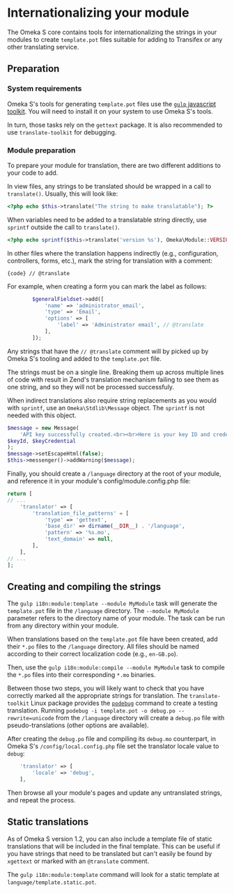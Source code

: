 # Internationalizing your module

The Omeka S core contains tools for internationalizing the strings in your modules to create `template.pot` files suitable for adding to Transifex or any other translating service.

## Preparation

### System requirements

Omeka S's tools for generating `template.pot` files use the [`gulp` javascript toolkit](https://gulpjs.com). You will need to install it on your system to use Omeka S's tools.

In turn, those tasks rely on the `gettext` package. It is also recommended to use `translate-toolkit` for debugging.


### Module preparation

To prepare your module for translation, there are two different additions to your code to add.

In view files, any strings to be translated should be wrapped in a call to `translate()`. Usually, this will look like:

```php
<?php echo $this->translate("The string to make translatable"); ?>
```

When variables need to be added to a translatable string directly, use `sprintf` outside the call to `translate()`.

```php
<?php echo sprintf($this->translate('version %s'), Omeka\Module::VERSION); ?>

```

In other files where the translation happens indirectly (e.g., configuration, controllers, forms, etc.), mark the string for translation with a comment:

```
{code} // @translate
```

For example, when creating a form you can mark the label as follows:

```php
        $generalFieldset->add([
            'name' => 'administrator_email',
            'type' => 'Email',
            'options' => [
                'label' => 'Administrator email', // @translate
            ],
        ]);
```

Any strings that have the `// @translate` comment will by picked up by Omeka S's tooling and added to the `template.pot` file.

The strings must be on a single line. Breaking them up across multiple lines of code with result in Zend's translation mechanism failing to see them as one string, and so they will not be processed successfuly.

When indirect translations also require string replacements as you would with `sprintf`, use an `Omeka\Stdlib\Message` object. The `sprintf` is not needed with this object.

```php
$message = new Message(
    'API key successfully created.<br><br>Here is your key ID and credential for access to the API. WARNING: "key_credential" will be unretrievable after you navigate away from this page.<br><br>key_identity: <code>%s</code><br>key_credential: <code>%s</code>', // @translate
$keyId, $keyCredential
);
$message->setEscapeHtml(false);
$this->messenger()->addWarning($message);

```

Finally, you should create a `/language` directory at the root of your module, and reference it in your module's config/module.config.php file:

```php
return [
// ...
    'translator' => [
        'translation_file_patterns' = [
            'type' => 'gettext',
            'base_dir' => dirname(__DIR__) . '/language',
            'pattern' => '%s.mo',
            'text_domain' => null,
        ],
    ],
// ...
];
```
## Creating and compiling the strings 

The `gulp i18n:module:template --module MyModule` task will generate the `template.pot` file in the `/language` directory. The `--module MyModule` parameter refers to the directory name of your module. The task can be run from any directory within your module.

When translations based on the `template.pot` file have been created, add their `*.po` files to the `/language` directory. All files should be named according to their correct localization code (e.g., `en-GB.po`).

Then, use the `gulp i18n:module:compile --module MyModule` task to compile the `*.po` files into their corresponding `*.mo` binaries.

Between those two steps, you will likely want to check that you have correctly marked all the appropriate strings for translation. The `translate-toolkit` Linux package provides the [`podebug`](http://docs.translatehouse.org/projects/translate-toolkit/en/latest/commands/podebug.html) command to create a testing translation. Running `podebug -i template.pot -o debug.po --rewrite=unicode` from the `/language` directory will create a `debug.po` file with pseudo-translations (other options are available).

After creating the `debug.po` file and compiling its `debug.mo` counterpart, in Omeka S's `/config/local.config.php` file set the translator locale value to `debug`:

```php
    'translator' => [
        'locale' => 'debug',
    ],

```

Then browse all your module's pages and update any untranslated strings, and repeat the process.

## Static translations

As of Omeka S version 1.2, you can also include a template file of static translations that will be included in the final template.
This can be useful if you have strings that need to be translated but can't easily be found by `xgettext` or marked with an `@translate`
comment.

The `gulp i18n:module:template` command will look for a static template at `language/template.static.pot`.
